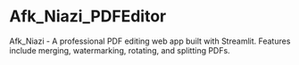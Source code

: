 # Afk_Niazi_PDFEditor
 Afk_Niazi - A professional PDF editing web app built with Streamlit.  Features include merging, watermarking, rotating, and splitting PDFs.
